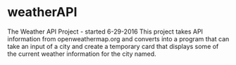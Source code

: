 # weatherAPI
The Weather API Project - started 6-29-2016
This project takes API information from openweathermap.org and converts into a program that can take an input of a city and create a temporary card that displays some of the current weather information for the city named.
